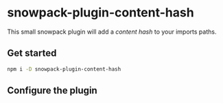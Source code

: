 # snowpack-plugin-content-hash
This small snowpack plugin will add a *content hash*  to your imports paths.


## Get started
```bash
npm i -D snowpack-plugin-content-hash
```

## Configure the plugin